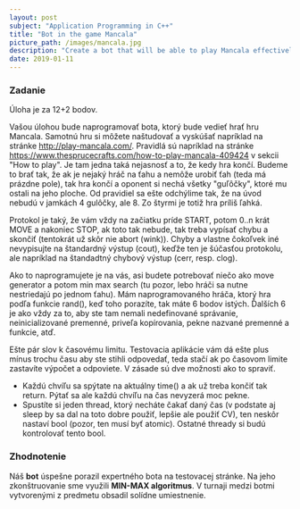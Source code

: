 ```yaml
---
layout: post
subject: "Application Programming in C++"
title: "Bot in the game Mancala"
picture_path: /images/mancala.jpg
description: "Create a bot that will be able to play Mancala effectively."
date: 2019-01-11
---
```


### Zadanie

Úloha je za 12+2 bodov.

Vašou úlohou bude naprogramovať bota, ktorý bude vedieť hrať hru Mancala. Samotnú hru si môžete naštudovať a vyskúšať napríklad na stránke http://play-mancala.com/. Pravidlá sú napríklad na stránke https://www.thesprucecrafts.com/how-to-play-mancala-409424 v sekcii "How to play". Je tam jedna taká nejasnosť a to, že kedy hra končí. Budeme to brať tak, že ak je nejaký hráč na ťahu a nemôže urobiť ťah (teda má prázdne pole), tak hra končí a oponent si nechá všetky "guľôčky", ktoré mu ostali na jeho ploche. Od pravidiel sa ešte odchýlime tak, že na úvod nebudú v jamkách 4 gulôčky, ale 8. Zo štyrmi je totiž hra príliš ľahká. 

Protokol je taký, že vám vždy na začiatku príde START, potom 0..n krát MOVE a nakoniec STOP, ak toto tak nebude, tak treba vypísať chybu a skončiť (tentokrát už skôr nie abort (wink)). Chyby a vlastne čokoľvek iné nevypisujte na štandardný výstup (cout), keďže ten je šúčasťou protokolu, ale napríklad na štandadtný chybový výstup (cerr, resp. clog).

Ako to naprogramujete je na vás, asi budete potrebovať niečo ako move generator a potom min max search (tu pozor, lebo hráči sa nutne nestriedajú po jednom ťahu). Mám naprogramovaného hráča, ktorý hra podľa funkcie rand(), keď toho porazíte, tak máte 6 bodov istých. Ďalších 6 je ako vždy za to, aby ste tam nemali nedefinované správanie, neinicializované premenné, priveľa kopírovania, pekne nazvané premenné a funkcie, atď.

Ešte pár slov k časovému limitu. Testovacia aplikácie vám dá ešte plus mínus trochu času aby ste stihli odpovedať, teda stačí ak po časovom limite zastavíte výpočet a odpoviete. V zásade sú dve možnosti ako to spraviť.

* Každú chvíľu sa spýtate na aktuálny time() a ak už treba končiť tak return. Pýtať sa ale každú chvíľu na čas nevyzerá moc pekne.
* Spustíte si jeden thread, ktorý necháte čakať daný čas (v podstate aj sleep by sa dal na toto dobre použiť, lepšie ale použiť CV), ten neskôr nastaví bool (pozor, ten musí byť atomic). Ostatné thready si budú kontrolovať tento bool.


### Zhodnotenie

Náš **bot** úspešne porazil expertného bota na testovacej stránke. Na jeho zkonštruovanie sme využili **MIN-MAX algoritmus**.  V turnaji medzi botmi vytvorenými z predmetu obsadil solídne umiestnenie.